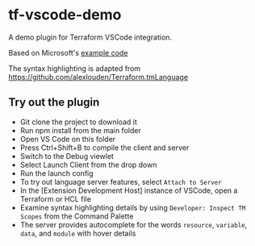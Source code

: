 # tf-vscode-demo

A demo plugin for Terraform VSCode integration.

Based on Microsoft's [example code](https://github.com/Microsoft/vscode-extension-samples/tree/master/lsp-sample)

The syntax highlighting is adapted from https://github.com/alexlouden/Terraform.tmLanguage

## Try out the plugin

- Git clone the project to download it
- Run npm install from the main folder
- Open VS Code on this folder
- Press Ctrl+Shift+B to compile the client and server
- Switch to the Debug viewlet
- Select Launch Client from the drop down
- Run the launch config
- To try out language server features, select `Attach to Server`
- In the [Extension Development Host] instance of VSCode, open a Terraform or HCL file
- Examine syntax highlighting details by using `Developer: Inspect TM Scopes` from the Command Palette
- The server provides autocomplete for the words `resource`, `variable`, `data`, and `module` with hover details
